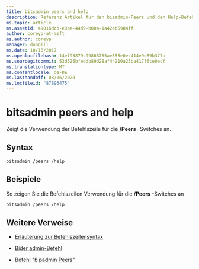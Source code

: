 ```yaml
---
title: bitsadmin peers and help
description: Referenz Artikel für den bizadmin-Peers und den Help-Befehl, der die Befehlszeilen Verwendung für die/Peers-Switches anzeigt.
ms.topic: article
ms.assetid: 49016dcb-e3be-44d9-b00a-1a42eb5984ff
author: coreyp-at-msft
ms.author: coreyp
manager: dongill
ms.date: 10/16/2017
ms.openlocfilehash: 14ef93879c99868755ae555e0ec414e9d89b377a
ms.sourcegitcommit: 53d526bfeddb89d28af44210a23ba417f6ce0ecf
ms.translationtype: MT
ms.contentlocale: de-DE
ms.lasthandoff: 08/06/2020
ms.locfileid: "87893475"
---
```

# <a name="bitsadmin-peers-and-help"></a>bitsadmin peers and help

Zeigt die Verwendung der Befehlszeile für die **/Peers** -Switches an.

## <a name="syntax"></a>Syntax

```
bitsadmin /peers /help
```

## <a name="examples"></a>Beispiele

So zeigen Sie die Befehlszeilen Verwendung für die **/Peers** -Switches an

```
bitsadmin /peers /help
```

## <a name="additional-references"></a>Weitere Verweise

- [Erläuterung zur Befehlszeilensyntax](command-line-syntax-key.md)

- [Bider admin-Befehl](bitsadmin.md)

- [Befehl "bipadmin Peers"](bitsadmin-peers.md)
